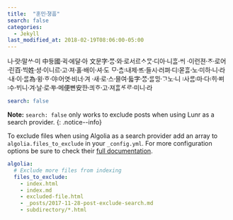 ```yaml
---
title:  "훈민져ᇰ〮ᅙᅳᆷ"
search: false
categories: 
  - Jekyll
last_modified_at: 2018-02-19T08:06:00-05:00
---
```


나랏〮말〯ᄊᆞ미〮
中듀ᇰ國귁〮에〮달아〮
文문字ᄍᆞᆼ〮와〮로〮서르ᄉᆞᄆᆞᆺ디〮아니〮ᄒᆞᆯᄊᆡ〮
이〮런젼ᄎᆞ〮로〮어린〮百ᄇᆡᆨ〮姓셔ᇰ〮이〮니르고〮져〮호ᇙ〮배〮이셔〮도〮
ᄆᆞᄎᆞᆷ〮내〯제ᄠᅳ〮들〮시러〮펴디〮몯〯ᄒᆞᇙ노〮미〮하니〮라〮
내〮이〮ᄅᆞᆯ〮為윙〮ᄒᆞ〮야〮어〯엿비〮너겨〮
새〮로〮스〮믈〮여듧〮字ᄍᆞᆼ〮ᄅᆞᆯ〮ᄆᆡᇰᄀᆞ〮노니〮
사〯ᄅᆞᆷ마〯다〮ᄒᆡ〯ᅇᅧ〮수〯ᄫᅵ〮니겨〮날〮로〮ᄡᅮ〮메〮便뼌安ᅙᅡᆫ킈〮ᄒᆞ고〮져〮ᄒᆞᇙᄯᆞᄅᆞ미〮니라〮

```yaml
search: false
```

**Note:** `search: false` only works to exclude posts when using Lunr as a search provider.
{: .notice--info}

To exclude files when using Algolia as a search provider add an array to `algolia.files_to_exclude` in your `_config.yml`. For more configuration options be sure to check their [full documentation](https://community.algolia.com/jekyll-algolia/options.html).

```yaml
algolia:
  # Exclude more files from indexing
  files_to_exclude:
    - index.html
    - index.md
    - excluded-file.html
    - _posts/2017-11-28-post-exclude-search.md
    - subdirectory/*.html
``` 